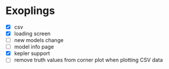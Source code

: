 # Exoplings

- [x] csv
- [x] loading screen
- [ ] new models change
- [ ] model info page
- [x] kepler support
- [ ] remove truth values from corner plot when plotting CSV data